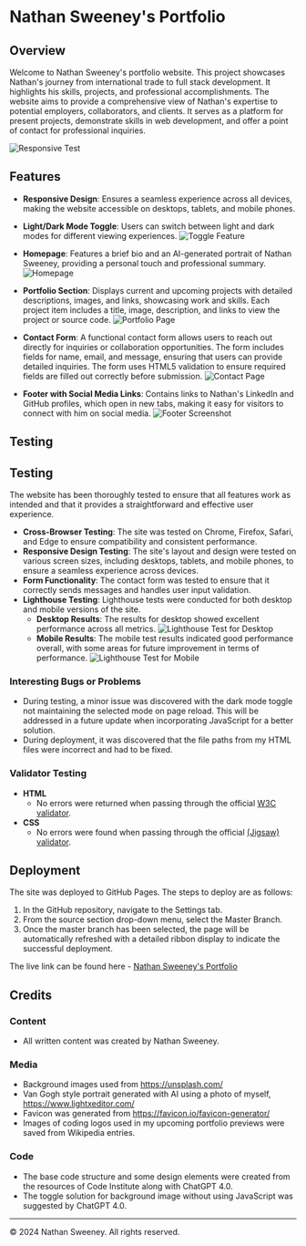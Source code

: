 # Nathan Sweeney's Portfolio

## Overview

Welcome to Nathan Sweeney's portfolio website. This project showcases Nathan's journey from international trade to full stack development. It highlights his skills, projects, and professional accomplishments. The website aims to provide a comprehensive view of Nathan's expertise to potential employers, collaborators, and clients. It serves as a platform for present projects, demonstrate skills in web development, and offer a point of contact for professional inquiries.

![Responsive Test](assets/images/responsive-test-image.png)

## Features

- **Responsive Design**: Ensures a seamless experience across all devices, making the website accessible on desktops, tablets, and mobile phones.

- **Light/Dark Mode Toggle**: Users can switch between light and dark modes for different viewing experiences. ![Toggle Feature](assets/images/toggle-feature-screenshot.png)

- **Homepage**: Features a brief bio and an AI-generated portrait of Nathan Sweeney, providing a personal touch and professional summary. ![Homepage](assets/images/homepage-screenshot.avif)

- **Portfolio Section**: Displays current and upcoming projects with detailed descriptions, images, and links, showcasing work and skills. Each project item includes a title, image, description, and links to view the project or source code. ![Portfolio Page](assets/images/portfolio-page-screenshot.png)
- **Contact Form**: A functional contact form allows users to reach out directly for inquiries or collaboration opportunities. The form includes fields for name, email, and message, ensuring that users can provide detailed inquiries. The form uses HTML5 validation to ensure required fields are filled out correctly before submission. ![Contact Page](assets/images/contact-page-screenshot.png)

- **Footer with Social Media Links**: Contains links to Nathan's LinkedIn and GitHub profiles, which open in new tabs, making it easy for visitors to connect with him on social media. ![Footer Screenshot](assets/images/footer-screenshot.png)

## Testing

## Testing

The website has been thoroughly tested to ensure that all features work as intended and that it provides a straightforward and effective user experience.

- **Cross-Browser Testing**: The site was tested on Chrome, Firefox, Safari, and Edge to ensure compatibility and consistent performance.
- **Responsive Design Testing**: The site's layout and design were tested on various screen sizes, including desktops, tablets, and mobile phones, to ensure a seamless experience across devices.
- **Form Functionality**: The contact form was tested to ensure that it correctly sends messages and handles user input validation.
- **Lighthouse Testing**: Lighthouse tests were conducted for both desktop and mobile versions of the site.
  - **Desktop Results**: The results for desktop showed excellent performance across all metrics. ![Lighthouse Test for Desktop](assets/images/lighthouse-test.png)
  - **Mobile Results**: The mobile test results indicated good performance overall, with some areas for future improvement in terms of performance. ![Lighthouse Test for Mobile](assets/images/mobile-lighthouse-test.png)


### Interesting Bugs or Problems

- During testing, a minor issue was discovered with the dark mode toggle not maintaining the selected mode on page reload. This will be addressed in a future update when incorporating JavaScript for a better solution.
- During deployment, it was discovered that the file paths from my HTML files were incorrect and had to be fixed.

### Validator Testing

- **HTML**
  - No errors were returned when passing through the official [W3C validator](https://validator.w3.org/nu/).
- **CSS**
  - No errors were found when passing through the official [(Jigsaw) validator](https://jigsaw.w3.org/css-validator/).

## Deployment

The site was deployed to GitHub Pages. The steps to deploy are as follows:

1. In the GitHub repository, navigate to the Settings tab.
2. From the source section drop-down menu, select the Master Branch.
3. Once the master branch has been selected, the page will be automatically refreshed with a detailed ribbon display to indicate the successful deployment.

The live link can be found here - [Nathan Sweeney's Portfolio](https://n3wee.github.io/project-portfolio-website/)

## Credits

### Content

- All written content was created by Nathan Sweeney.

### Media

- Background images used from https://unsplash.com/
- Van Gogh style portrait generated with AI using a photo of myself, https://www.lightxeditor.com/
- Favicon was generated from https://favicon.io/favicon-generator/
- Images of coding logos used in my upcoming portfolio previews were saved from Wikipedia entries.

### Code

- The base code structure and some design elements were created from the resources of Code Institute along with ChatGPT 4.0.
- The toggle solution for background image without using JavaScript was suggested by ChatGPT 4.0.

---

© 2024 Nathan Sweeney. All rights reserved.
